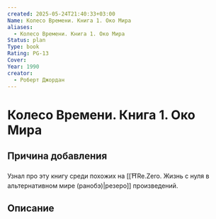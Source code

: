 ```yaml
---
created: 2025-05-24T21:40:33+03:00
Name: Колесо Времени. Книга 1. Око Мира
aliases:
  - Колесо Времени. Книга 1. Око Мира
Status: plan
Type: book
Rating: PG-13
Cover: 
Year: 1990
creator:
  - Роберт Джордан
---
```


# Колесо Времени. Книга 1. Око Мира








## Причина добавления

Узнал про эту книгу среди похожих на [[⛩️Re.Zero. Жизнь с нуля в альтернативном мире (ранобэ)|резеро]] произведений.


## Описание


